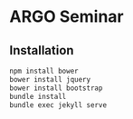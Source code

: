 # ARGO Seminar

## Installation

``` bash
npm install bower
bower install jquery
bower install bootstrap
bundle install
bundle exec jekyll serve
```
